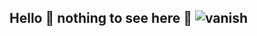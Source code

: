 ## Hello 🐢 nothing to see here 🤪 ![vanish](https://github.com/user-attachments/assets/1aeac833-b3b0-4478-b48e-a5feb8aa9349)
